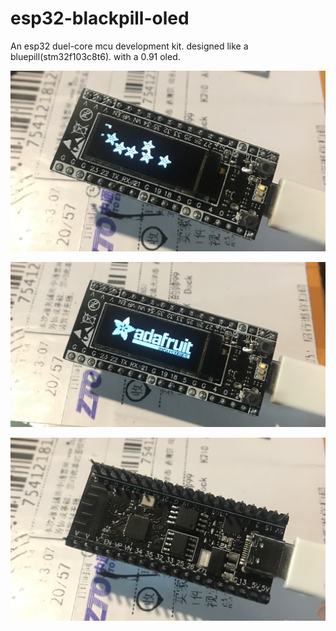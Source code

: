 # esp32-blackpill-oled
 An esp32 duel-core mcu development kit. designed like a bluepill(stm32f103c8t6). with a 0.91 oled.

![image1](https://github.com/Eddddddddy/esp32-blackpill-oled/blob/master/images/IMG_3454.JPG)

![image2](https://github.com/Eddddddddy/esp32-blackpill-oled/blob/master/images/IMG_3455.JPG)

![image3](https://github.com/Eddddddddy/esp32-blackpill-oled/blob/master/images/IMG_3456.JPG)
